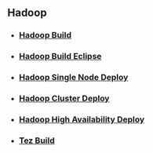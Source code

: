 ## Hadoop

* ### [Hadoop Build](hadoop-build.md)

* ### [Hadoop Build Eclipse](hadoop-build-eclipse.md)

* ### [Hadoop Single Node Deploy](hadoop-deploy-single.md)

* ### [Hadoop Cluster Deploy](hadoop-deploy-cluster.md)

* ### [Hadoop High Availability Deploy](hadoop-deploy-ha.md)

* ### [Tez Build](tez-build.md)

